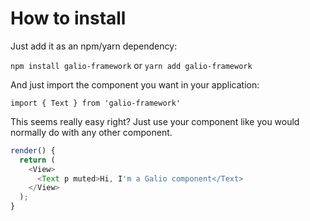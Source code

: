 # How to install

Just add it as an npm/yarn dependency:

```npm install galio-framework```
or
```yarn add galio-framework```

And just import the component you want in your application:

```import { Text } from 'galio-framework'```

This seems really easy right? Just use your component like you would normally do with any other component.

```js
render() {
  return (
    <View>
      <Text p muted>Hi, I'm a Galio component</Text>
    </View>
  );
}
```
